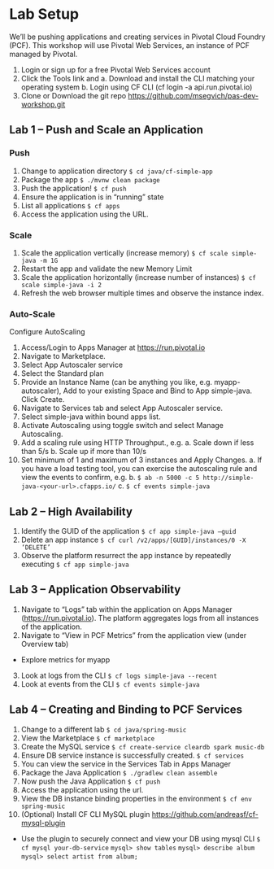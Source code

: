 # Lab Setup
We’ll be pushing applications and creating services in Pivotal Cloud Foundry (PCF).  This workshop will use Pivotal Web Services, an instance of PCF managed by Pivotal.

1. Login or sign up for a free Pivotal Web Services account
2. Click the Tools link and
  a. Download and install the CLI matching your operating system
  b. Login using CF CLI (cf login -a api.run.pivotal.io)
3. Clone or Download the git repo
https://github.com/msegvich/pas-dev-workshop.git

## Lab 1 – Push and Scale an Application
### Push
1. Change to application directory
`$ cd java/cf-simple-app`
2. Package the app
`$ ./mvnw clean package`
3. Push the application!
`$ cf push`
4. Ensure the application is in “running” state
5. List all applications
`$ cf apps`
6. Access the application using the URL.

### Scale
1. Scale the application vertically (increase memory)
`$ cf scale simple-java -m 1G`
2. Restart the app and validate the new Memory Limit
3. Scale the application horizontally (increase number of instances)
`$ cf scale simple-java -i 2`
4. Refresh the web browser multiple times and observe the instance index.

### Auto-Scale
Configure AutoScaling
1. Access/Login to Apps Manager at https://run.pivotal.io
2. Navigate to Marketplace.
3. Select App Autoscaler service
4. Select the Standard plan
5. Provide an Instance Name (can be anything you like, e.g. myapp-autoscaler), Add to your existing Space and Bind to App simple-java.  Click Create.
6. Navigate to Services tab and select App Autoscaler service.
7. Select simple-java within bound apps list.
8. Activate Autoscaling using toggle switch and select Manage Autoscaling.
9. Add a scaling rule using HTTP Throughput., e.g.
  a. Scale down if less than 5/s
  b. Scale up if more than 10/s
10. Set minimum of 1 and maximum of 3 instances and Apply Changes.
  a. If you have a load testing tool, you can exercise the autoscaling rule and view the events to confirm, e.g.
  b. `$ ab -n 5000 -c 5 http://simple-java-<your-url>.cfapps.io/`
  c. `$ cf events simple-java`

## Lab 2 – High Availability
1. Identify the GUID of the application
`$ cf app simple-java –guid`
2. Delete an app instance
`$ cf curl /v2/apps/[GUID]/instances/0 -X ‘DELETE’`
3. Observe the platform resurrect the app instance by repeatedly executing
`$ cf app simple-java`

## Lab 3 – Application Observability
1. Navigate to “Logs” tab within the application on Apps Manager (https://run.pivotal.io). The platform aggregates logs from all instances of the application.
2. Navigate to “View in PCF Metrics” from the application view (under Overview tab)
  * Explore metrics for myapp
3. Look at logs from the CLI
`$ cf logs simple-java --recent`
4. Look at events from the CLI
`$ cf events simple-java`

## Lab 4 – Creating and Binding to PCF Services
1. Change to a different lab
`$ cd java/spring-music`
2. View the Marketplace
`$ cf marketplace`
3. Create the MySQL service
`$ cf create-service cleardb spark music-db`
4. Ensure DB service instance is successfully created.
`$ cf services`
5. You can view the service in the Services Tab in Apps Manager
6. Package the Java Application
`$ ./gradlew clean assemble`
7. Now push the Java Application
`$ cf push`
8. Access the application using the url.
9. View the DB instance binding properties in the environment
`$ cf env spring-music`
10. (Optional) Install CF CLI MySQL plugin
https://github.com/andreasf/cf-mysql-plugin
  * Use the plugin to securely connect and view your DB using mysql CLI
`$ cf mysql your-db-service`
`mysql> show tables`
`mysql> describe album`
`mysql> select artist from album;`
